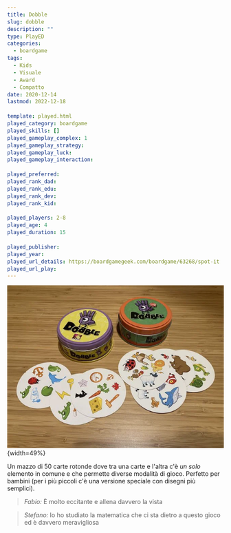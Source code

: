 ```yaml
---
title: Dobble
slug: dobble
description: ""
type: PlayED
categories:
  - boardgame
tags:
  - Kids
  - Visuale
  - Award
  - Compatto
date: 2020-12-14
lastmod: 2022-12-18

template: played.html
played_category: boardgame
played_skills: []
played_gameplay_complex: 1
played_gameplay_strategy: 
played_gameplay_luck: 
played_gameplay_interaction: 

played_preferred: 
played_rank_dad: 
played_rank_edu: 
played_rank_dev: 
played_rank_kid: 

played_players: 2-8
played_age: 4
played_duration: 15

played_publisher: 
played_year: 
played_url_details: https://boardgamegeek.com/boardgame/63268/spot-it
played_url_play: 
---
```


![](img/dobble.webp){width=49%}

Un mazzo di 50 carte rotonde dove tra una carte e l'altra c'è *un solo* elemento in comune e che permette diverse modalità di gioco. Perfetto per bambini (per i più piccoli c'è una versione speciale con disegni più semplici).  

> *Fabio:*
> È molto eccitante e allena davvero la vista

> *Stefano:*
> Io ho studiato la matematica che ci sta dietro a questo gioco ed è davvero meravigliosa


